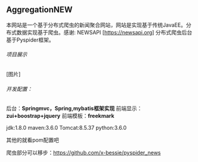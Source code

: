 ## AggregationNEW

本网站是一个基于分布式爬虫的新闻聚合网站，网站是实现基于传统JavaEE。分布式数据实现基于爬虫。感谢:  NEWSAPI [https://newsapi.org]
分布式爬虫后台基于Pyspider框架。

###### 项目展示
[图片]
###### 开发配置：

后台：**Springmvc，Spring,mybatis框架实现**
前端显示：**zui+boostrap+jquery**
前端模板：**freekmark**

jdk:1.8.0
maven:3.6.0
Tomcat:8.5.37
python:3.6.0

其他的就看pom配置吧

爬虫部分可以移步：https://github.com/x-bessie/pyspider_news